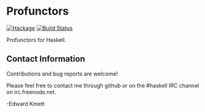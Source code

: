 Profunctors
===========

[![Hackage](https://img.shields.io/hackage/v/profunctors.svg)](https://hackage.haskell.org/package/profunctors) [![Build Status](https://secure.travis-ci.org/ekmett/profunctors.png?branch=master)](http://travis-ci.org/ekmett/profunctors)

Profunctors for Haskell.

Contact Information
-------------------

Contributions and bug reports are welcome!

Please feel free to contact me through github or on the #haskell IRC channel on irc.freenode.net.

-Edward Kmett
